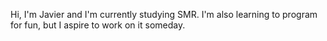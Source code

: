 Hi, I'm Javier and I'm currently studying SMR. I'm also learning to program for fun, but I aspire to work on it someday.

<!---
KOKITO33/KOKITO33 is a ✨ special ✨ repository because its `README.md` (this file) appears on your GitHub profile.
You can click the Preview link to take a look at your changes.
--->
